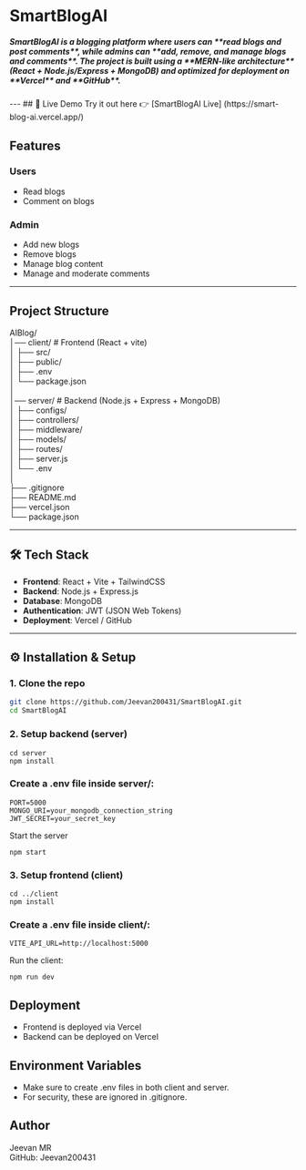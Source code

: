 # SmartBlogAI

<h5>SmartBlogAI is a blogging platform where users can **read blogs and post comments**, while admins can **add, remove, and manage blogs and comments**.  
The project is built using a **MERN-like architecture** (React + Node.js/Express + MongoDB) and optimized for deployment on **Vercel** and **GitHub**.</h5>
---  
## 🔗 Live Demo  
Try it out here 👉 [SmartBlogAI Live] (https://smart-blog-ai.vercel.app/)  

## Features    
### Users  
- Read blogs  
- Comment on blogs  

### Admin
-  Add new blogs  
-  Remove blogs  
-  Manage blog content  
-  Manage and moderate comments  

---  

##  Project Structure  
AIBlog/  
│── client/ # Frontend (React + vite)  
│ ├── src/   
│ ├── public/  
│ ├── .env  
│ └── package.json  
│  
│── server/ # Backend (Node.js + Express + MongoDB)  
│ ├── configs/  
│ ├── controllers/  
│ ├── middleware/  
│ ├── models/  
│ ├── routes/  
│ ├── server.js  
│ └── .env  
│  
├── .gitignore  
├── README.md  
├── vercel.json  
└── package.json  

---

## 🛠 Tech Stack
- **Frontend**: React + Vite + TailwindCSS  
- **Backend**: Node.js + Express.js  
- **Database**: MongoDB  
- **Authentication**: JWT (JSON Web Tokens)  
- **Deployment**: Vercel / GitHub   

---  

## ⚙ Installation & Setup  

### 1. Clone the repo  
```bash
git clone https://github.com/Jeevan200431/SmartBlogAI.git
cd SmartBlogAI
```
### 2. Setup backend (server)  
```
cd server
npm install
```
### Create a .env file inside server/:  
```
PORT=5000
MONGO_URI=your_mongodb_connection_string
JWT_SECRET=your_secret_key
```
Start the server  
```  
npm start
```
### 3. Setup frontend (client)  
```
cd ../client
npm install
```

### Create a .env file inside client/:  
```
VITE_API_URL=http://localhost:5000  
```

Run the client:  
```
npm run dev  
```
## Deployment  
- Frontend is deployed via Vercel  
- Backend can be deployed on Vercel  

## Environment Variables   
- Make sure to create .env files in both client and server.  
- For security, these are ignored in .gitignore.  


## Author  
Jeevan MR  
GitHub: Jeevan200431  
 
